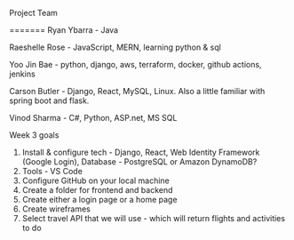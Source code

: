 Project Team

=======
Ryan Ybarra - Java

Raeshelle Rose - JavaScript, MERN, learning python & sql

Yoo Jin Bae - python, django, aws, terraform, docker, github actions, jenkins

Carson Butler - Django, React, MySQL, Linux. Also a little familiar with spring boot and flask.

Vinod Sharma - C#, Python, ASP.net, MS SQL

Week 3 goals
1. Install & configure tech - Django, React, Web Identity Framework (Google Login), Database - PostgreSQL or Amazon DynamoDB?
2. Tools - VS Code
3. Configure GitHub on your local machine
4. Create a folder for frontend and backend
5. Create either a login page or a home page
6. Create wireframes
7. Select travel API that we will use - which will return flights and activities to do